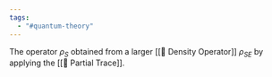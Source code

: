 ```yaml
---
tags:
  - "#quantum-theory"
---
```

The operator $\rho_S$ obtained from a larger [[📘 Density Operator]] $\rho_{SE}$ by applying the [[📘 Partial Trace]].